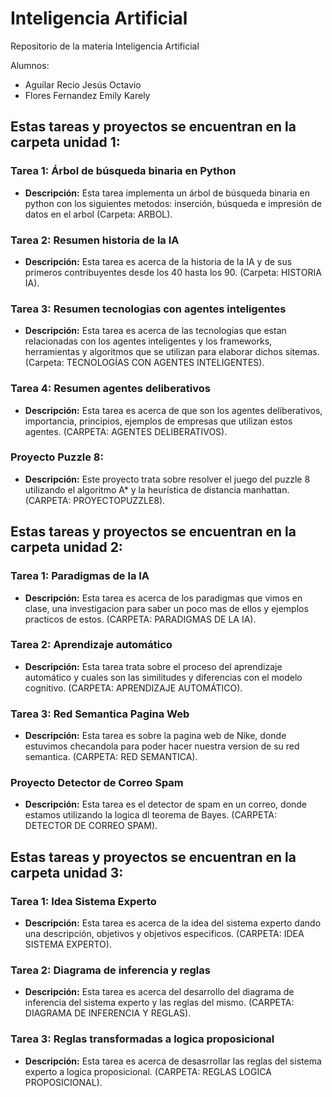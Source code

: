 # Inteligencia Artificial
Repositorio de la materia Inteligencia Artificial

Alumnos: 

- Aguilar Recio Jesús Octavio
- Flores Fernandez Emily Karely

## Estas tareas y proyectos se encuentran en la carpeta unidad 1:

### Tarea 1: Árbol de búsqueda binaria en Python
- **Descripción:** Esta tarea implementa un árbol de búsqueda binaria en python con los siguientes metodos: inserción, búsqueda e impresión de datos en el arbol (Carpeta: ARBOL).

### Tarea 2: Resumen historia de la IA
- **Descripción:** Esta tarea es acerca de la historia de la IA y de sus primeros contribuyentes desde los 40 hasta los 90. (Carpeta: HISTORIA IA).

### Tarea 3: Resumen tecnologias con agentes inteligentes
- **Descripción:** Esta tarea es acerca de las tecnologias que estan relacionadas con los agentes inteligentes y los frameworks, herramientas y algoritmos que se utilizan para elaborar dichos sitemas. (Carpeta: TECNOLOGÍAS CON AGENTES INTELIGENTES).

### Tarea 4: Resumen agentes deliberativos
- **Descripción:** Esta tarea es acerca de que son los agentes deliberativos, importancia, principios, ejemplos de empresas que utilizan estos agentes. (CARPETA: AGENTES DELIBERATIVOS).

### Proyecto Puzzle 8:
- **Descripción:** Este proyecto trata sobre resolver el juego del puzzle 8 utilizando el algoritmo A* y la heurística de distancia manhattan. (CARPETA: PROYECTOPUZZLE8).

## Estas tareas y proyectos se encuentran en la carpeta unidad 2:

### Tarea 1: Paradigmas de la IA
- **Descripción:** Esta tarea es acerca de los paradigmas que vimos en clase, una investigacion para saber un poco mas de ellos y ejemplos practicos de estos. (CARPETA: PARADIGMAS DE LA IA).

### Tarea 2: Aprendizaje automático
- **Descripción:** Esta tarea trata sobre el proceso del aprendizaje automático y cuales son las similitudes y diferencias con el modelo cognitivo. (CARPETA: APRENDIZAJE AUTOMÁTICO).

### Tarea 3: Red Semantica Pagina Web
- **Descripción:** Esta tarea es sobre la pagina web de Nike, donde estuvimos checandola para poder hacer nuestra version de su red semantica. (CARPETA: RED SEMANTICA).

### Proyecto Detector de Correo Spam
- **Descripción:** Esta tarea es el detector de spam en un correo, donde estamos utilizando la logica dl teorema de Bayes. (CARPETA: DETECTOR DE CORREO SPAM).

## Estas tareas y proyectos se encuentran en la carpeta unidad 3:

### Tarea 1: Idea Sistema Experto
- **Descripción:** Esta tarea es acerca de la idea del sistema experto dando una descripción, objetivos y objetivos especificos. (CARPETA: IDEA SISTEMA EXPERTO).

### Tarea 2: Diagrama de inferencia y reglas
- **Descripción:** Esta tarea es acerca del desarrollo del diagrama de inferencia del sistema experto y las reglas del mismo. (CARPETA: DIAGRAMA DE INFERENCIA Y REGLAS).

### Tarea 3: Reglas transformadas a logica proposicional
- **Descripción:** Esta tarea es acerca de desasrrollar las reglas del sistema experto a logica proposicional. (CARPETA: REGLAS LOGICA PROPOSICIONAL).
